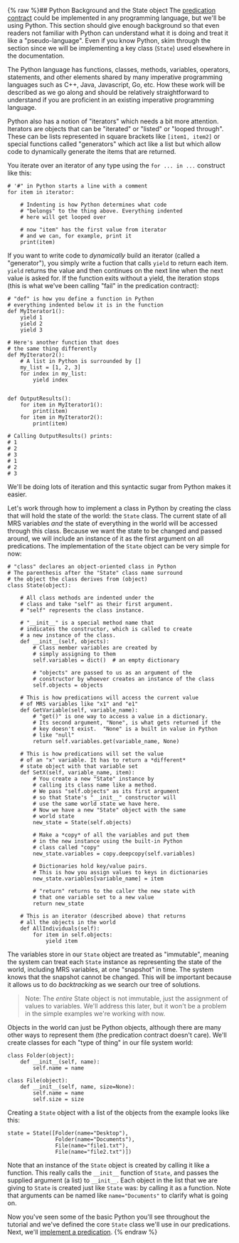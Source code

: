 {% raw %}## Python Background and the State object
The [predication contract](../devhowtoPredicationContract) could be implemented in any programming language, but we'll be using Python. This section should give enough background so that even readers not familiar with Python can understand what it is doing and treat it like a "pseudo-language". Even if you know Python, skim through the section since we will be implementing a key class (`State`) used elsewhere in the documentation.

The Python language has functions, classes, methods, variables, operators, statements, and other elements shared by many imperative programming languages such as C++, Java, Javascript, Go, etc. How these work will be described as we go along and should be relatively straightforward to understand if you are proficient in an existing imperative programming language. 

Python also has a notion of "iterators" which needs a bit more attention. Iterators are objects that can be "iterated" or "listed" or "looped through". These can be lists represented in square brackets like `[item1, item2]` or special functions called "generators" which act like a list but which allow code to dynamically generate the items that are returned.    

You iterate over an iterator of any type using the `for ... in ...` construct like this:

```
# '#" in Python starts a line with a comment
for item in iterator:

    # Indenting is how Python determines what code 
    # "belongs" to the thing above. Everything indented
    # here will get looped over

    # now "item" has the first value from iterator
    # and we can, for example, print it
    print(item)
```

If you want to write code to *dynamically* build an iterator (called a "generator"), you simply write a fuction that calls `yield` to return each item. `yield` returns the value and then continues on the next line when the next value is asked for. If the function exits without a yield, the iteration stops (this is what we've been calling "fail" in the predication contract):

```
# "def" is how you define a function in Python
# everything indented below it is in the function
def MyIterator1():
    yield 1
    yield 2
    yield 3

# Here's another function that does
# the same thing differently
def MyIterator2():
    # A list in Python is surrounded by []
    my_list = [1, 2, 3]
    for index in my_list:
        yield index


def OutputResults():
    for item in MyIterator1():
        print(item)
    for item in MyIterator2():
        print(item)

# Calling OutputResults() prints:
# 1
# 2
# 3
# 1
# 2
# 3
```

We'll be doing lots of iteration and this syntactic sugar from Python makes it easier. 

Let's work through how to implement a class in Python by creating the class that will hold the state of the world: the `State` class. The current state of all MRS variables *and* the state of everything in the world will be accessed through this class. Because we want the state to be changed and passed around, we will include an instance of it as the first argument on all predications. The implementation of the `State` object can be very simple for now:

```
# "class" declares an object-oriented class in Python
# The parenthesis after the "State" class name surround 
# the object the class derives from (object)
class State(object):

    # All class methods are indented under the
    # class and take "self" as their first argument.
    # "self" represents the class instance.

    # "__init__" is a special method name that
    # indicates the constructor, which is called to create
    # a new instance of the class. 
    def __init__(self, objects):
        # Class member variables are created by
        # simply assigning to them
        self.variables = dict()  # an empty dictionary

        # "objects" are passed to us as an argument of the
        # constructor by whoever creates an instance of the class
        self.objects = objects   

    # This is how predications will access the current value
    # of MRS variables like "x1" and "e1"
    def GetVariable(self, variable_name):
        # "get()" is one way to access a value in a dictionary.
        # Its second argument, "None", is what gets returned if the
        # key doesn't exist.  "None" is a built in value in Python
        # like "null"
        return self.variables.get(variable_name, None)

    # This is how predications will set the value
    # of an "x" variable. It has to return a *different*
    # state object with that variable set
    def SetX(self, variable_name, item):
        # You create a new "State" instance by
        # calling its class name like a method.
        # We pass "self.objects" as its first argument
        # so that State's "__init__" constructor will 
        # use the same world state we have here.
        # Now we have a new "State" object with the same
        # world state
        new_state = State(self.objects)

        # Make a *copy* of all the variables and put them
        # in the new instance using the built-in Python 
        # class called "copy"
        new_state.variables = copy.deepcopy(self.variables)

        # Dictionaries hold key/value pairs.
        # This is how you assign values to keys in dictionaries
        new_state.variables[variable_name] = item

        # "return" returns to the caller the new state with 
        # that one variable set to a new value
        return new_state

    # This is an iterator (described above) that returns
    # all the objects in the world
    def AllIndividuals(self):
        for item in self.objects:
            yield item
```
The variables store in our `State` object are treated as "immutable", meaning the system can treat each `State` instance as representing the state of the world, including MRS variables, at one "snapshot" in time. The system knows that the snapshot cannot be changed. This will be important because it allows us to do *backtracking* as we search our tree of solutions.

> Note: The *entire* State object is not immutable, just the assignment of values to variables.  We'll address this later, but it won't be a problem in the simple examples we're working with now.


Objects in the world can just be Python objects, although there are many other ways to represent them (the predication contract doesn't care). We'll create classes for each "type of thing" in our file system world:

```
class Folder(object):
    def __init__(self, name):
        self.name = name

class File(object):
    def __init__(self, name, size=None):
        self.name = name
        self.size = size
```

Creating a `State` object with a list of the objects from the example looks like this:

```
state = State([Folder(name="Desktop"), 
               Folder(name="Documents"), 
               File(name="file1.txt"), 
               File(name="file2.txt")])
```

Note that an instance of the `State` object is created by calling it like a function. This really calls the `__init__` function of `State`, and passes the supplied argument (a list) to `__init__`. Each object in the list that we are giving to `State` is created just like `State` was: by calling it as a function. Note that arguments can be named like `name="Documents"` to clarify what is going on.

Now you've seen some of the basic Python you'll see throughout the tutorial and we've defined the core `State` class we'll use in our predications.  Next, we'll [implement a predication](../devhowtoImplementPredication).
<update date omitted for speed>{% endraw %}
